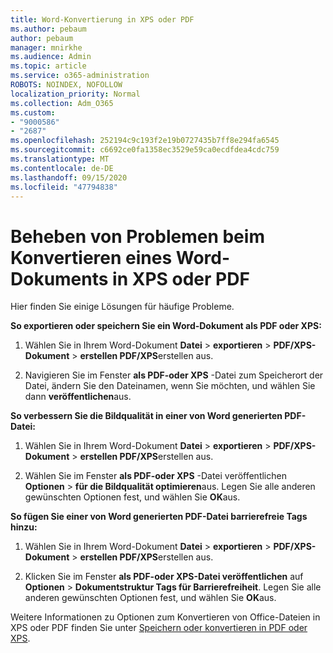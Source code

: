 ```yaml
---
title: Word-Konvertierung in XPS oder PDF
ms.author: pebaum
author: pebaum
manager: mnirkhe
ms.audience: Admin
ms.topic: article
ms.service: o365-administration
ROBOTS: NOINDEX, NOFOLLOW
localization_priority: Normal
ms.collection: Adm_O365
ms.custom:
- "9000586"
- "2687"
ms.openlocfilehash: 252194c9c193f2e19b0727435b7ff8e294fa6545
ms.sourcegitcommit: c6692ce0fa1358ec3529e59ca0ecdfdea4cdc759
ms.translationtype: MT
ms.contentlocale: de-DE
ms.lasthandoff: 09/15/2020
ms.locfileid: "47794838"
---
```

# <a name="resolve-issues-converting-a-word-document-to-xps-or-pdf"></a>Beheben von Problemen beim Konvertieren eines Word-Dokuments in XPS oder PDF

Hier finden Sie einige Lösungen für häufige Probleme. 

**So exportieren oder speichern Sie ein Word-Dokument als PDF oder XPS:**

1. Wählen Sie in Ihrem Word-Dokument **Datei**  >  **exportieren**  >  **PDF/XPS-Dokument**  >  **erstellen PDF/XPS**erstellen aus.

2. Navigieren Sie im Fenster **als PDF-oder XPS** -Datei zum Speicherort der Datei, ändern Sie den Dateinamen, wenn Sie möchten, und wählen Sie dann **veröffentlichen**aus.

**So verbessern Sie die Bildqualität in einer von Word generierten PDF-Datei:**

1. Wählen Sie in Ihrem Word-Dokument **Datei**  >  **exportieren**  >  **PDF/XPS-Dokument**  >  **erstellen PDF/XPS**erstellen aus.

2. Wählen Sie im Fenster **als PDF-oder XPS** -Datei veröffentlichen **Optionen**  >  **für die Bildqualität optimieren**aus. Legen Sie alle anderen gewünschten Optionen fest, und wählen Sie **OK**aus. 

**So fügen Sie einer von Word generierten PDF-Datei barrierefreie Tags hinzu:**
 
1. Wählen Sie in Ihrem Word-Dokument **Datei**  >  **exportieren**  >  **PDF/XPS-Dokument**  >  **erstellen PDF/XPS**erstellen aus.

2. Klicken Sie im Fenster **als PDF-oder XPS-Datei veröffentlichen** auf **Optionen**  >  **Dokumentstruktur Tags für Barrierefreiheit**. Legen Sie alle anderen gewünschten Optionen fest, und wählen Sie **OK**aus.

Weitere Informationen zu Optionen zum Konvertieren von Office-Dateien in XPS oder PDF finden Sie unter [Speichern oder konvertieren in PDF oder XPS](https://support.office.com/article/d85416c5-7d77-4fd6-a216-6f4bf7c7c110).